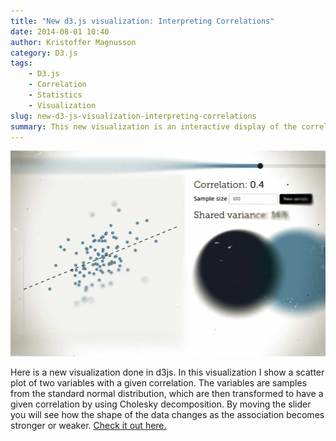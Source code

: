 ```yaml
---
title: "New d3.js visualization: Interpreting Correlations"
date: 2014-08-01 10:40
author: Kristoffer Magnusson
category: D3.js
tags: 
    - D3.js
    - Correlation
    - Statistics
    - Visualization
slug: new-d3-js-visualization-interpreting-correlations
summary: This new visualization is an interactive display of the correlation between two variables.
---
```


![Interpreting correlations. Visualization. By Kristoffer Magnusson](./img/d3js-correlation.jpg)

Here is a new visualization done in d3js. In this visualization I show a scatter plot of two variables with a given correlation. The variables are samples from the standard normal distribution, which are then transformed to have a given correlation by using Cholesky decomposition. By moving the slider you will see how the shape of the data changes as the association becomes stronger or weaker. [Check it out here.](http://rpsychologist.com/d3/correlation)




